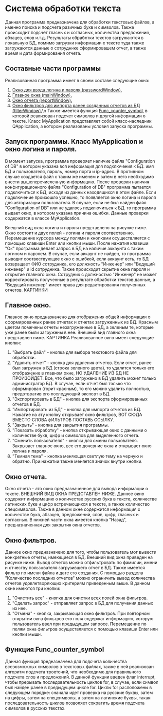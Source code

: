 # Система обработки текста
Данная программа предназначена для обработки текстовых файлов, а именно поиска и подсчета разичных букв и символов. Также происходит подсчет гласных
и согласных, количества предложений, абзацев, слов и.т.д. Результаты обработки текстов загружаются в локальную БД, помимо загрузки информации о тексте туда
также загружаются данные о сотруднике сформировашем отчет, а также время и дата формирования отчета.<!-- описание программы -->

<!--Состав программы-->
## Составные части программы
Реализованная программа имеет в своем составе следующие окна:
1. [Окно для ввода логина и пароля (passwordWindow).](#запуск-программы-класс-myapplication-и-окно-логина-и-пароля)
2. [Главное окна (mainWindow).](#главное-окно)
3. [Окно отчета (reportWindow).](#окно-отчета)
5. [Окно фильтров для импорта ранее созданных отчетов из БД (filterWindow).](#окно-фильтров)\n
Также имеется функция [Func_counter_symbol](#функция-Func-counter-symbol), в которой реализован подсчет символов и другой информации о тексте. Класс MyApplication представляет собой
класс-наследник QApplication, а котором реализованы условия запуска программы.

<!--Запуск программы-->
## Запуск программы. Класс MyApplication и окно логина и пароля.
В момент запуска, программа проверяет наличие файла "Configuration of DB" в котором указана вся информация для подключения к БД: имя БД и пользователя,
пароль, номер порта и ip-адрес. В противном случае создается файл с таким же именем и затем в него необходимо внести вышеперечисленную информацию. После проверки
наличия конфигурационного файла "Configuration of DB" программа пытается подключиться к БД, исходя из данных находящихся в этом файле. Если подключение
произошло успешно, то появляется окно логина и пароля для авторизации пользователя. В случае, если не был найден файл "Configuration of DB" или не удалось
подключиться к БД, то программа выдает окно, в котором указана причина ошибки. Данные проверки содержатся в классе MyApplication.

Внешний вид окна логина и пароля представлено на рисунке ниже. Окно состоит и двух полей - логина и пароля соотвественно. Перемещение курсора между полями и
кнопками осуществляется с помощью клавиши Enter или кнопки мыши. После нажатия клавиши "Ок" программа делает запрос в БД на наличие аккаунта с таким логином
и паролем. В случае, если аккаунт не найден, то программа выводит соотвествующее окно с ошибкой, если аккаунт есть, то БД возвращает ФИО сотрудника, его должность
"Инженер" или "Ведущий инженер" и id сотрудника. Также происходит скрытие окна пароля и открытие главного окна. Сотрудник с должностью "Инженер" не может 
корректировать полученные в результате обработки текстов данные, а "Ведущий инженер" имеет права для редактирования полученных отчетов.
КАРТИНКИ

<!--Главное окно-->
## Главное окно.
Главное окно предназначено для отображения общей информации о сформированных ранее отчетах и отчетах загруженных из БД. Красным цветом помечены отчеты незагруженные
в БД, а зеленым те, которые уже ранее были загружены в нее. Внешний вид главного окна представлен ниже.
КАРТИНКА
Реализованное окно имеет следующие кнопки:
1. "Выбрать файл" - кнопка для выбора текстового файла для обработки.
2. "Удалить отчет" - кнопка для удаления отчетов. Если отчет, ранее был загружен в БД (строка зеленого цвета), то удалится только его отображение в главном окне,
НО УДАЛЕНИЕ ИЗ БД НЕ ПРОИЗОЙДЕТ. Все, что было загружено в БД удалить может только администратор БД. В случае, если отчет был только что сформирован (горит красным),
то его можно удалить полностью, предотвратив его последующий экспорт в БД.
3. "Экспортировать в БД" - кнопка для экспорта сформированных отчетов в БД.
4. "Импортировать из БД" - кнопка для импорта отчетов из БД. Нажатие на эту кнопку открывает окно фильтров, ВОТ СЮДА ВМЕСТО СЛОВА фИЛЬТРОВ ПОСТАВЬ ССЫЛКУ.
5. "Закрыть" - кнопка для закрытия программы.
6. "Показать обработку" - кнопка открывающая окно с данными о количестве букв, цифр и символов для выделенного отчета.
7. "Сменить пользователя" - кнопка для смены пользователя. Закрывает главное окно, все его дочерние окна и открывает окно логина и пароля.
8. "Темная тема" - кнопка меняющая светлую тему на черную и обратно. При нажатии также меняется значок внутри кнопки.

<!--Окно отчетов-->
## Окно отчета.
Окно отчета - это окно предназначенное для вывода информации о тексте. ВНЕШНИЙ ВИД ОКНА ПРЕДСТАВЛЕН НИЖЕ. Данное окно содержит информацию о количестве русских букв
в тексте, количестве латинских букв и цифр встречающихся в тексте, а также количество спецсимволов. Также в данном окне содержится информация о количестве букв, абзацев,
предложений, слов, цифр, гласных и согласных. В нижней части окна имеется кнопка "Назад", предназначенная для закрытия окна отчетов.

<!--Окно фильтров-->
## Окно фильтров.
Данное окно предназначено для того, чтобы пользователь мог вывести конкретные отчеты, имеющиеся в БД. Внешний вид окна приведен на рисунке ниже. Вывод отчетов можно
отфильтровать по фамилии, имени и отчеству пользователя загрузившего отчет в БД. Также имеется фильтр по имени файла и дате его создания. С помощью раздела 
"Количество последних отчетов" можно ограничить вывод количества отчетов удовлетворяющих критериям приведенным выше. В данном окне имеются три кнопки:
1. "Очистить все" - кнопка для очистки всех полей окна фильтров.
2. "Сделать запрос" - отправляет запрос в БД для получения данных из нее.
3. "Отмена" - кнопка, закрывающая окно фильтров.
При повторном открытии окна фильтров его поля содержат информацию, которую пользователь ввел при предыдущем запросе. Перемещение по полям окна фильтров осуществляется с помощью клавиши Enter или кнопки мыши.

<!--Функция Func_counter_symbol-->
## Функция Func_counter_symbol
Данная функция предназначена для подсчета количества всевозможных символов в текстовых файлах, также в ней реализован алгоритм подсчета троеточий, что необходимо для правильного
подсчета слов и предложений. В данной функции введен флаг interrupt, чтобы прерывать последовательность циклов for, в случае, если символ был найден ранее в предыдущем цикле for.
Циклы for расположены в следующем порядке: сначала идет проверка на русские буквы, затем на цифры, затем на спецсимволы, а затем на латинские буквы, такая последовательность циклов позволяет сократить время подсчета символов в русских текстах.





